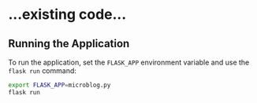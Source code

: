 # ...existing code...

## Running the Application

To run the application, set the `FLASK_APP` environment variable and use the `flask run` command:

```sh
export FLASK_APP=microblog.py
flask run
```
